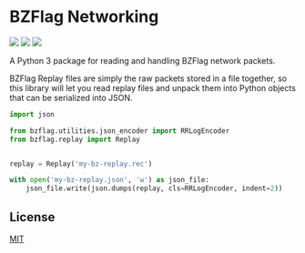# BZFlag Networking

![](https://img.shields.io/pypi/v/bzflag-networking.svg)
![](https://img.shields.io/pypi/pyversions/bzflag-networking.svg)
![](https://img.shields.io/github/license/allejo/bzflag-networking.py.svg)

A Python 3 package for reading and handling BZFlag network packets.

BZFlag Replay files are simply the raw packets stored in a file together, so this library will let you read replay files and unpack them into Python objects that can be serialized into JSON.

```python
import json

from bzflag.utilities.json_encoder import RRLogEncoder
from bzflag.replay import Replay


replay = Replay('my-bz-replay.rec')

with open('my-bz-replay.json', 'w') as json_file:
    json_file.write(json.dumps(replay, cls=RRLogEncoder, indent=2))
```

## License

[MIT](./LICENSE.md)

